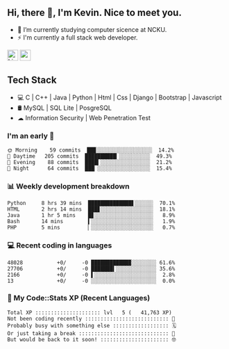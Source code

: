 ## Hi, there 👋, I'm Kevin. Nice to meet you.

- 🌱 I’m currently studying computer sicence at NCKU.
- ⚡ I'm currently a full stack web developer.

<a href="https://www.linkedin.com/in/kevin12686/"><img alt="LinkedIn" src="https://img.shields.io/badge/linkedin%20-%230077B5.svg?&style=for-the-badge&logo=linkedin&logoColor=white" height=25></a>
<a href="https://www.instagram.com/kevin12686/"><img src="https://img.shields.io/badge/instagram-3f729b?&style=for-the-badge&logo=instagram&logoColor=white" height=25></a>

## Tech Stack

* 💻 C | C++ | Java | Python | Html | Css | Django | Bootstrap | Javascript
* 🛢️ MySQL | SQL Lite | PosgreSQL
* ☁ Information Security | Web Penetration Test

### I'm an early 🐤

<!-- early_bird start -->

```text
🌞 Morning    59 commits  ██▉░░░░░░░░░░░░░░░░░░  14.2%
🌆 Daytime   205 commits  ██████████▎░░░░░░░░░░  49.3%
🌃 Evening    88 commits  ████▍░░░░░░░░░░░░░░░░  21.2%
🌙 Night      64 commits  ███▏░░░░░░░░░░░░░░░░░  15.4%
```

<!-- early_bird end -->

### 📊 Weekly development breakdown

<!-- code_time start -->

```text
Python     8 hrs 39 mins  ██████████████▋░░░░░░  70.1%
HTML       2 hrs 14 mins  ███▊░░░░░░░░░░░░░░░░░  18.1%
Java       1 hr 5 mins    █▊░░░░░░░░░░░░░░░░░░░   8.9%
Bash       14 mins        ▍░░░░░░░░░░░░░░░░░░░░   1.9%
PHP        5 mins         ▏░░░░░░░░░░░░░░░░░░░░   0.7%
```

<!-- code_time end -->

### 💻 Recent coding in languages

<!-- code_diff start -->

```text
48028           +0/     -0 ████████████▉░░░░░░░░ 61.6%
27706           +0/     -0 ███████▍░░░░░░░░░░░░░ 35.6%
2166            +0/     -0 ▌░░░░░░░░░░░░░░░░░░░░  2.8%
13              +0/     -0 ░░░░░░░░░░░░░░░░░░░░░  0.0%
```

<!-- code_diff end -->

### 🧰 My Code::Stats XP (Recent Languages)

<!-- codestats start -->

```text
Total XP ::::::::::::::::::::: lvl   5 (   41,763 XP) 
Not been coding recently ::::::::::::::::::::::::::: 🙈
Probably busy with something else :::::::::::::::::: 🗓
Or just taking a break ::::::::::::::::::::::::::::: 🌴
But would be back to it soon! :::::::::::::::::::::: 🤓
```

<!-- codestats end -->
